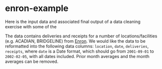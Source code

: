 # enron-example

Here is the input data and associated final output of a data cleaning exercise with some of the 

The data contains deliveries and receipts for a number of locations/facilities (e.g. ACADIAN, BRIDGELINE) from [Enron](https://en.wikipedia.org/wiki/Enron).  We would like the data to be reformatted into the following data columns: `location`, `date`, `deliveries`, `receipts`, where `date` is a Date format, which should go from `2001-09-01` to `2002-02-05`, with all dates included.  Prior month averages and the month averages can be removed.  